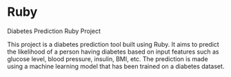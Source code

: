 # Ruby
Diabetes Prediction Ruby Project

This project is a diabetes prediction tool built using Ruby. It aims to predict the likelihood of a person having diabetes based on input features such as glucose level, blood pressure, insulin, BMI, etc. The prediction is made using a machine learning model that has been trained on a diabetes dataset.



